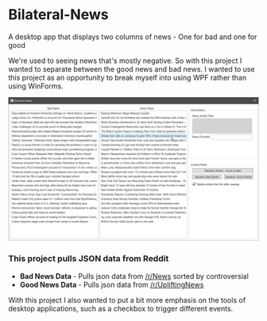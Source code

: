 # Bilateral-News
A desktop app that displays two columns of news - One for bad and one for good


We're used to seeing news that's mostly negative. So with this project I wanted to separate between the good news and bad news. I wanted to use this project as an opportunity to break myself into using WPF rather than using WinForms.

![alt text](https://raw.githubusercontent.com/rytrotter/Bilateral-News/master/Screenshot_04-26-2019.png)


### This project pulls JSON data from Reddit 
- **Bad News Data** - Pulls json data from [/r/News](https://www.reddit.com/r/News) sorted by controversial
- **Good News Data** - Pulls json data from [/r/UpliftingNews](https://reddit.com/UpliftingNews)

With this project I also wanted to put a bit more emphasis on the tools of desktop applications, such as a checkbox to trigger different events.
